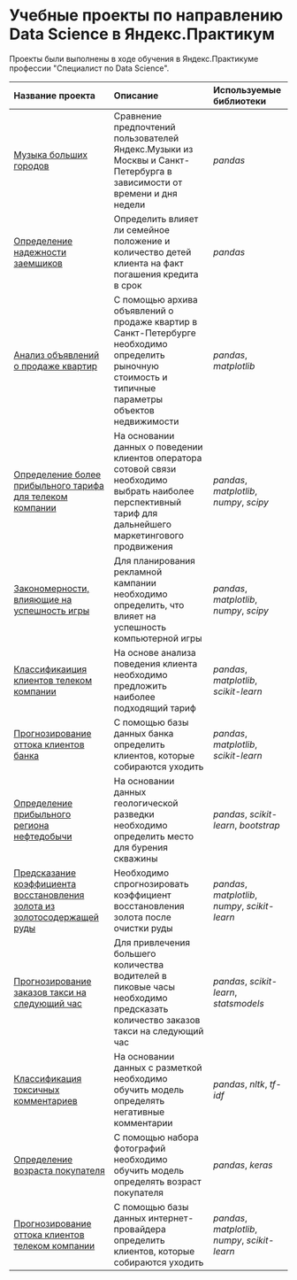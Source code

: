 # Учебные проекты по направлению Data Science в Яндекс.Практикум
Проекты были выполнены в ходе обучения в Яндекс.Практикуме профессии "Специалист по Data Science".

| Название проекта | Описание | Используемые библиотеки | 
| :---------------------- | :---------------------- | :---------------------- |
| [Музыка больших городов](https://github.com/ann-zrb/praktikum_projects/tree/main/big_cities_music) | Сравнение предпочтений пользователей Яндекс.Музыки из Москвы и Санкт-Петербурга в зависимости от времени  и дня недели| *pandas* |
| [Определение надежности заемщиков](https://github.com/ann-zrb/praktikum_projects/tree/main/borrowers_liability) | Определить влияет ли семейное положение и количество детей клиента на факт погашения кредита в срок| *pandas* |
| [Анализ объявлений о продаже квартир](https://github.com/ann-zrb/praktikum_projects/tree/main/real_estate_market_analysis) | С помощью архива объявлений о продаже квартир в Санкт-Петербурге необходимо определить рыночную стоимость и типичные параметры объектов недвижимости| *pandas*, *matplotlib* |
| [Определение более прибыльного тарифа для телеком компании](https://github.com/ann-zrb/praktikum_projects/tree/main/telecom_tariffs_analysis) | На основании данных о поведении клиентов оператора сотовой связи необходимо выбрать наиболее перспективный тариф для дальнейшего маркетингового продвижения| *pandas*, *matplotlib*, *numpy*, *scipy* |
| [Закономерности, влияющие на успешность игры](https://github.com/ann-zrb/praktikum_projects/tree/main/games_market_analysis) | Для планирования рекламной кампании необходимо определить, что влияет на успешность компьютерной игры | *pandas*, *matplotlib*, *numpy*, *scipy* |
| [Классификаиция клиентов телеком компании](https://github.com/ann-zrb/praktikum_projects/tree/main/telecom_clients_classification) | На основе анализа поведения клиента необходимо предложить наиболее подходящий тариф | *pandas*, *matplotlib*, *scikit-learn* |
| [Прогнозирование оттока клиентов банка](https://github.com/ann-zrb/praktikum_projects/tree/main/bank_clients_churn) | С помощью базы данных банка определить клиентов, которые собираются уходить| *pandas*, *matplotlib*, *scikit-learn* |
| [Определение прибыльного региона нефтедобычи](https://github.com/ann-zrb/praktikum_projects/tree/main/oil_well_location) | На основании данных геологической разведки необходимо определить место для бурения скважины | *pandas*, *scikit-learn*, *bootstrap* |
| [Предсказание коэффициента восстановления золота из золотосодержащей руды](https://github.com/ann-zrb/praktikum_projects/tree/main/gold_recovery) | Необходимо спрогнозировать коэффициент восстановления золота после очистки руды | *pandas*, *matplotlib*, *numpy*, *scikit-learn* |
| [Прогнозирование заказов такси на следующий час](https://github.com/ann-zrb/praktikum_projects/tree/main/taxi_orders_prediction) | Для привлечения большего количества водителей в пиковые часы необходимо предсказать количество заказов такси на следующий час | *pandas*, *scikit-learn*, *statsmodels* |
| [Классификация токсичных комментариев](https://github.com/ann-zrb/praktikum_projects/tree/main/toxic_comments) | На основании данных с разметкой необходимо обучить модель определять негативные комментарии  | *pandas*, *nltk*, *tf-idf* |
| [Определение возраста покупателя](https://github.com/ann-zrb/praktikum_projects/tree/main/customer_age_prediction) | С помощью набора фотографий необходимо обучить модель определять возраст покупателя | *pandas*, *keras*|
| [Прогнозирование оттока клиентов телеком компании](https://github.com/ann-zrb/praktikum_projects/tree/main/telecom_final_project) | С помощью базы данных интернет-провайдера определить клиентов, которые собираются уходить | *pandas*, *matplotlib*, *numpy*, *scikit-learn* |

